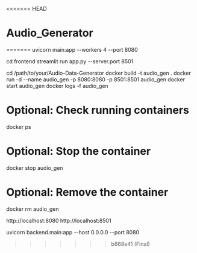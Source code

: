 <<<<<<< HEAD
# Audio_Generator
=======
uvicorn main:app --workers 4 --port 8080

cd frontend
streamlit run app.py --server.port 8501

cd /path/to/your/Audio-Data-Generator
docker build -t audio_gen .
docker run -d --name audio_gen -p 8080:8080 -p 8501:8501 audio_gen
docker start audio_gen
docker logs -f audio_gen
# Optional: Check running containers
docker ps
# Optional: Stop the container
docker stop audio_gen
# Optional: Remove the container
docker rm audio_gen

http://localhost:8080
http://localhost:8501


uvicorn backend.main:app --host 0.0.0.0 --port 8080
>>>>>>> b668e41 (Final)
